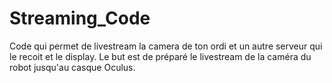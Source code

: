 # Streaming_Code
Code qui permet de livestream la camera de ton ordi et un autre serveur qui le recoit et le display. Le but est de préparé le livestream de la caméra du robot jusqu'au casque Oculus.
